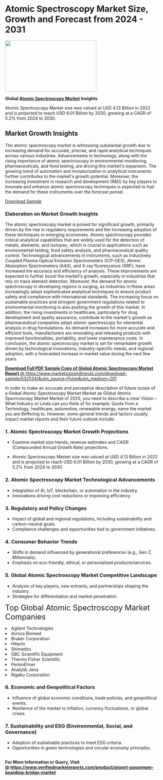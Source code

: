 <H1>Atomic Spectroscopy Market Size, Growth and Forecast from 2024 - 2031</H1><img class="aligncenter size-medium wp-image-584254" src="https://thirdeyenews.in/wp-content/uploads/2024/09/Global-Market-Research-300x168.jpeg" alt="" width="300" height="168" /><p><strong>Global&nbsp;<a href="https://www.marketsizeandtrends.com/download-sample/532534/&amp;utm_source=Pulse&amp;utm_medium=201">Atomic Spectroscopy Market</a> Insights</strong></p><p>Atomic Spectroscopy Market size was valued at USD 4.13 Billion in 2022 and is projected to reach USD 6.01 Billion by 2030, growing at a CAGR of 5.2% from 2024 to 2030.</p><p><h2>Market Growth Insights</h2> <p>The atomic spectroscopy market is witnessing substantial growth due to increasing demand for accurate, precise, and rapid analytical techniques across various industries. Advancements in technology, along with the rising importance of atomic spectroscopy in environmental monitoring, pharmaceuticals, and food testing, are driving this market's expansion. The growing trend of automation and miniaturization in analytical instruments further contributes to the market's growth potential. Moreover, the increasing investment in research and development (R&D) by key players to innovate and enhance atomic spectroscopy techniques is expected to fuel the demand for these instruments over the forecast period.</p> <p><a href="#">Download Sample</a></p> <h3>Elaboration on Market Growth Insights</h3> <p>The atomic spectroscopy market is poised for significant growth, primarily driven by the rise in regulatory requirements and the increasing adoption of these techniques in emerging economies. Atomic spectroscopy provides critical analytical capabilities that are widely used for the detection of metals, elements, and isotopes, which is crucial in applications such as environmental testing, food safety analysis, and pharmaceutical quality control. Technological advancements in instruments, such as Inductively Coupled Plasma Optical Emission Spectrometers (ICP-OES), Atomic Absorption Spectrometers (AAS), and X-ray fluorescence (XRF), have increased the accuracy and efficiency of analysis. These improvements are expected to further boost the market's growth, especially in industries that rely on trace element detection. Moreover, the demand for atomic spectroscopy in developing regions is surging, as industries in these areas increasingly adopt sophisticated analytical techniques to ensure product safety and compliance with international standards. The increasing focus on sustainable practices and stringent government regulations related to environmental monitoring is also pushing the growth of this market. In addition, the rising investments in healthcare, particularly for drug development and quality assurance, contribute to the market's growth as pharmaceutical companies adopt atomic spectroscopy for elemental analysis in drug formulations. As demand increases for more accurate and efficient tools, manufacturers are innovating and releasing products with improved functionalities, portability, and lower maintenance costs. In conclusion, the atomic spectroscopy market is set for remarkable growth driven by technological innovations, industry-specific needs, and regional adoption, with a forecasted increase in market value during the next few years.</p> <p><a href="#"></p><p><span class=""><strong>Download Full PDF Sample Copy of Global Atomic Spectroscopy Market Report</strong> @ <a href="https://www.marketsizeandtrends.com/download-sample/532534/&amp;utm_source=Pulse&amp;utm_medium=201" target="_blank">https://www.marketsizeandtrends.com/download-sample/532534/&amp;utm_source=Pulse&amp;utm_medium=201</a></span></p><p>In order to make an accurate and perceptive description of future scope of a Global&nbsp;Atomic Spectroscopy Market Market as Global&nbsp;Atomic Spectroscopy Market Market of 2025, you need to describe a clear Vision &ndash; What Industry or Linda can you think of for example: Quote from a Technology, healthcare, automotive, renewable energy, name the market you are Reffering to. However, some general trends and factors usually impact market reports and their future outlook include:</p><h3>1.&nbsp;<strong>Atomic Spectroscopy Market Growth Projections</strong></h3><ul><li>Examine market size trends, revenue estimates and CAGR (Compounded Annual Growth Rate) projections.</li><li><p>Atomic Spectroscopy Market size was valued at USD 4.13 Billion in 2022 and is projected to reach USD 6.01 Billion by 2030, growing at a CAGR of 5.2% from 2024 to 2030.</p></li></ul><h3>2.&nbsp;<strong>Atomic Spectroscopy Market Technological Advancements</strong></h3><ul><li>Integration of AI, IoT, blockchain, or automation in the industry.</li><li>Innovations driving cost reductions or improving efficiency.</li></ul><h3>3.&nbsp;<strong>Regulatory and Policy Changes</strong></h3><ul><li>Impact of global and regional regulations, including sustainability and carbon-neutral goals.</li><li>Compliance challenges and opportunities tied to government initiatives.</li></ul><h3>4.&nbsp;<strong>Consumer Behavior Trends</strong></h3><ul><li>Shifts in demand influenced by generational preferences (e.g., Gen Z, Millennials).</li><li>Emphasis on eco-friendly, ethical, or personalized products/services.</li></ul><h3>5.&nbsp;<strong>Global Atomic Spectroscopy Market Competitive Landscape</strong></h3><ul><li>Analysis of key players, new entrants, and partnerships shaping the industry.</li><li>Strategies for differentiation and market penetration.</li></ul><p data-pm-slice="1 1 []"><span style="color: inherit; font-family: inherit; font-size: 25px;">Top Global Atomic Spectroscopy Market Companies</span></p><div class="" data-test-id=""><p><li>Agilent Technologies</li><li> Aurora Biomed</li><li> Bruker Corporation</li><li> Hitachi</li><li> Shimadzu</li><li> GBC Scientific Equipment</li><li> Thermo Fisher Scientific</li><li> PerkinElmer</li><li> Analytik Jena</li><li> Rigaku Corporation</li></p></div><h3>6.&nbsp;<strong>Economic and Geopolitical Factors</strong></h3><ul><li>Influence of global economic conditions, trade policies, and geopolitical events.</li><li>Resilience of the market to inflation, currency fluctuations, or global crises.</li></ul><h3>7.&nbsp;<strong>Sustainability and ESG (Environmental, Social, and Governance)</strong></h3><ul><li>Adoption of sustainable practices to meet ESG criteria.</li><li>Opportunities in green technologies and circular economy principles.</li></ul><h2><strong style="font-size: 14px;">For More Information or Query, Visit @&nbsp;</strong><a style="background-color: #ffffff; font-size: 14px;" href="https://www.marketsizeandtrends.com/report/atomic-spectroscopy-market/" target="_blank">https://www.verifiedmarketreports.com/product/airport-passenger-boarding-bridge-market</a></h2>
